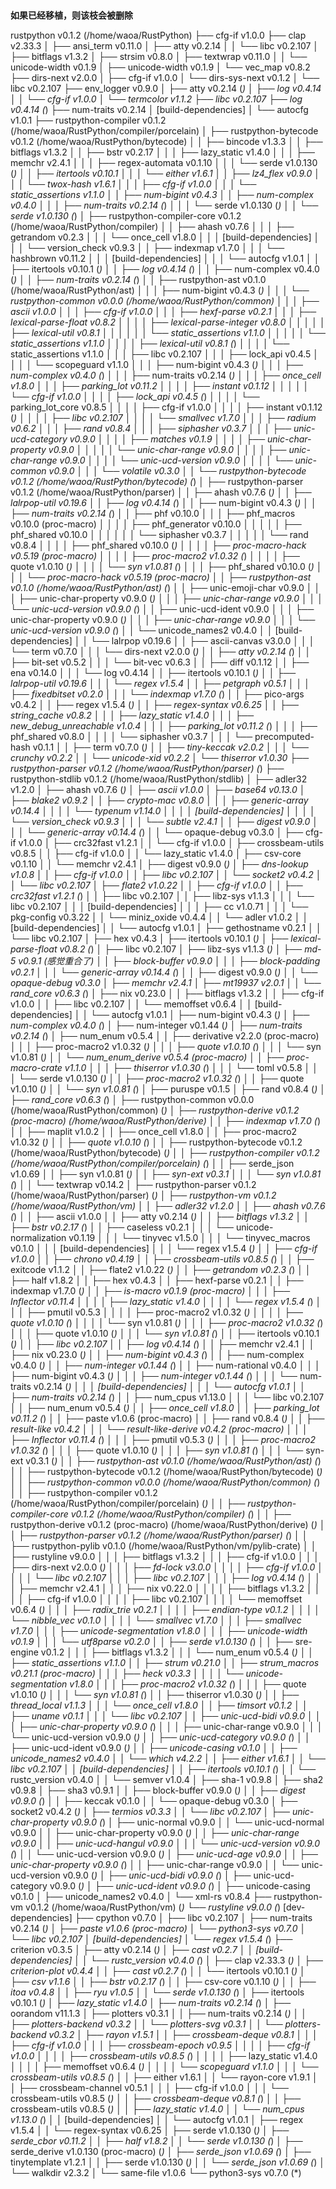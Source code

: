 # 


**如果已经移植，则该枝会被删除**


rustpython v0.1.2 (/home/waoa/RustPython)
├── cfg-if v1.0.0
├── clap v2.33.3
│   ├── ansi_term v0.11.0
│   ├── atty v0.2.14
│   │   └── libc v0.2.107
│   ├── bitflags v1.3.2
│   ├── strsim v0.8.0
│   ├── textwrap v0.11.0
│   │   └── unicode-width v0.1.9
│   ├── unicode-width v0.1.9
│   └── vec_map v0.8.2
├── dirs-next v2.0.0
│   ├── cfg-if v1.0.0
│   └── dirs-sys-next v0.1.2
│       └── libc v0.2.107
├── env_logger v0.9.0
│   ├── atty v0.2.14 (*)
│   ├── log v0.4.14
│   │   └── cfg-if v1.0.0
│   └── termcolor v1.1.2
├── libc v0.2.107
├── log v0.4.14 (*)
├── num-traits v0.2.14
│   [build-dependencies]
│   └── autocfg v1.0.1
├── rustpython-compiler v0.1.2 (/home/waoa/RustPython/compiler/porcelain)
│   ├── rustpython-bytecode v0.1.2 (/home/waoa/RustPython/bytecode)
│   │   ├── bincode v1.3.3
│   │   ├── bitflags v1.3.2
│   │   ├── bstr v0.2.17
│   │   │   ├── lazy_static v1.4.0
│   │   │   ├── memchr v2.4.1
│   │   │   ├── regex-automata v0.1.10
│   │   │   └── serde v1.0.130 (*)
│   │   ├── itertools v0.10.1
│   │   │   └── either v1.6.1
│   │   ├── lz4_flex v0.9.0
│   │   │   └── twox-hash v1.6.1
│   │   │       ├── cfg-if v1.0.0
│   │   │       └── static_assertions v1.1.0
│   │   ├── num-bigint v0.4.3
│   │   ├── num-complex v0.4.0
│   │   │   ├── num-traits v0.2.14 (*)
│   │   │   └── serde v1.0.130 (*)
│   │   └── serde v1.0.130 (*)
│   ├── rustpython-compiler-core v0.1.2 (/home/waoa/RustPython/compiler)
│   │   ├── ahash v0.7.6
│   │   │   ├── getrandom v0.2.3
│   │   │   └── once_cell v1.8.0
│   │   │   [build-dependencies]
│   │   │   └── version_check v0.9.3
│   │   ├── indexmap v1.7.0
│   │   │   └── hashbrown v0.11.2
│   │   │   [build-dependencies]
│   │   │   └── autocfg v1.0.1
│   │   ├── itertools v0.10.1 (*)
│   │   ├── log v0.4.14 (*)
│   │   ├── num-complex v0.4.0 (*)
│   │   ├── num-traits v0.2.14 (*)
│   │   ├── rustpython-ast v0.1.0 (/home/waoa/RustPython/ast)
│   │   │   ├── num-bigint v0.4.3 (*)
│   │   │   └── rustpython-common v0.0.0 (/home/waoa/RustPython/common)
│   │   │       ├── ascii v1.0.0
│   │   │       ├── cfg-if v1.0.0
│   │   │       ├── hexf-parse v0.2.1
│   │   │       ├── lexical-parse-float v0.8.2
│   │   │       │   ├── lexical-parse-integer v0.8.0
│   │   │       │   │   ├── lexical-util v0.8.1
│   │   │       │   │   │   └── static_assertions v1.1.0
│   │   │       │   │   └── static_assertions v1.1.0
│   │   │       │   ├── lexical-util v0.8.1 (*)
│   │   │       │   └── static_assertions v1.1.0
│   │   │       ├── libc v0.2.107
│   │   │       ├── lock_api v0.4.5
│   │   │       │   └── scopeguard v1.1.0
│   │   │       ├── num-bigint v0.4.3 (*)
│   │   │       ├── num-complex v0.4.0 (*)
│   │   │       ├── num-traits v0.2.14 (*)
│   │   │       ├── once_cell v1.8.0
│   │   │       ├── parking_lot v0.11.2
│   │   │       │   ├── instant v0.1.12
│   │   │       │   │   └── cfg-if v1.0.0
│   │   │       │   ├── lock_api v0.4.5 (*)
│   │   │       │   └── parking_lot_core v0.8.5
│   │   │       │       ├── cfg-if v1.0.0
│   │   │       │       ├── instant v0.1.12 (*)
│   │   │       │       ├── libc v0.2.107
│   │   │       │       └── smallvec v1.7.0
│   │   │       ├── radium v0.6.2
│   │   │       ├── rand v0.8.4
│   │   │       ├── siphasher v0.3.7
│   │   │       ├── unic-ucd-category v0.9.0
│   │   │       │   ├── matches v0.1.9
│   │   │       │   ├── unic-char-property v0.9.0
│   │   │       │   │   └── unic-char-range v0.9.0
│   │   │       │   ├── unic-char-range v0.9.0
│   │   │       │   └── unic-ucd-version v0.9.0
│   │   │       │       └── unic-common v0.9.0
│   │   │       └── volatile v0.3.0
│   │   └── rustpython-bytecode v0.1.2 (/home/waoa/RustPython/bytecode) (*)
│   ├── rustpython-parser v0.1.2 (/home/waoa/RustPython/parser)
│   │   ├── ahash v0.7.6 (*)
│   │   ├── lalrpop-util v0.19.6
│   │   ├── log v0.4.14 (*)
│   │   ├── num-bigint v0.4.3 (*)
│   │   ├── num-traits v0.2.14 (*)
│   │   ├── phf v0.10.0
│   │   │   ├── phf_macros v0.10.0 (proc-macro)
│   │   │   │   ├── phf_generator v0.10.0
│   │   │   │   │   ├── phf_shared v0.10.0
│   │   │   │   │   │   └── siphasher v0.3.7
│   │   │   │   │   └── rand v0.8.4
│   │   │   │   ├── phf_shared v0.10.0 (*)
│   │   │   │   ├── proc-macro-hack v0.5.19 (proc-macro)
│   │   │   │   ├── proc-macro2 v1.0.32 (*)
│   │   │   │   ├── quote v1.0.10 (*)
│   │   │   │   └── syn v1.0.81 (*)
│   │   │   ├── phf_shared v0.10.0 (*)
│   │   │   └── proc-macro-hack v0.5.19 (proc-macro)
│   │   ├── rustpython-ast v0.1.0 (/home/waoa/RustPython/ast) (*)
│   │   ├── unic-emoji-char v0.9.0
│   │   │   ├── unic-char-property v0.9.0 (*)
│   │   │   ├── unic-char-range v0.9.0
│   │   │   └── unic-ucd-version v0.9.0 (*)
│   │   ├── unic-ucd-ident v0.9.0
│   │   │   ├── unic-char-property v0.9.0 (*)
│   │   │   ├── unic-char-range v0.9.0
│   │   │   └── unic-ucd-version v0.9.0 (*)
│   │   └── unicode_names2 v0.4.0
│   │   [build-dependencies]
│   │   └── lalrpop v0.19.6
│   │       ├── ascii-canvas v3.0.0
│   │       │   └── term v0.7.0
│   │       │       └── dirs-next v2.0.0 (*)
│   │       ├── atty v0.2.14 (*)
│   │       ├── bit-set v0.5.2
│   │       │   └── bit-vec v0.6.3
│   │       ├── diff v0.1.12
│   │       ├── ena v0.14.0
│   │       │   └── log v0.4.14
│   │       ├── itertools v0.10.1 (*)
│   │       ├── lalrpop-util v0.19.6
│   │       │   └── regex v1.5.4
│   │       ├── petgraph v0.5.1
│   │       │   ├── fixedbitset v0.2.0
│   │       │   └── indexmap v1.7.0 (*)
│   │       ├── pico-args v0.4.2
│   │       ├── regex v1.5.4 (*)
│   │       ├── regex-syntax v0.6.25
│   │       ├── string_cache v0.8.2
│   │       │   ├── lazy_static v1.4.0
│   │       │   ├── new_debug_unreachable v1.0.4
│   │       │   ├── parking_lot v0.11.2 (*)
│   │       │   ├── phf_shared v0.8.0
│   │       │   │   └── siphasher v0.3.7
│   │       │   └── precomputed-hash v0.1.1
│   │       ├── term v0.7.0 (*)
│   │       ├── tiny-keccak v2.0.2
│   │       │   └── crunchy v0.2.2
│   │       └── unicode-xid v0.2.2
│   └── thiserror v1.0.30
├── rustpython-parser v0.1.2 (/home/waoa/RustPython/parser) (*)
├── rustpython-stdlib v0.1.2 (/home/waoa/RustPython/stdlib)
│   ├── adler32 v1.2.0
│   ├── ahash v0.7.6 (*)
│   ├── ascii v1.0.0
│   ├── base64 v0.13.0
│   ├── blake2 v0.9.2
│   │   ├── crypto-mac v0.8.0
│   │   │   ├── generic-array v0.14.4
│   │   │   │   └── typenum v1.14.0
│   │   │   │   [build-dependencies]
│   │   │   │   └── version_check v0.9.3
│   │   │   └── subtle v2.4.1
│   │   ├── digest v0.9.0
│   │   │   └── generic-array v0.14.4 (*)
│   │   └── opaque-debug v0.3.0
│   ├── cfg-if v1.0.0
│   ├── crc32fast v1.2.1
│   │   └── cfg-if v1.0.0
│   ├── crossbeam-utils v0.8.5
│   │   ├── cfg-if v1.0.0
│   │   └── lazy_static v1.4.0
│   ├── csv-core v0.1.10
│   │   └── memchr v2.4.1
│   ├── digest v0.9.0 (*)
│   ├── dns-lookup v1.0.8
│   │   ├── cfg-if v1.0.0
│   │   ├── libc v0.2.107
│   │   └── socket2 v0.4.2
│   │       └── libc v0.2.107
│   ├── flate2 v1.0.22
│   │   ├── cfg-if v1.0.0
│   │   ├── crc32fast v1.2.1 (*)
│   │   ├── libc v0.2.107
│   │   ├── libz-sys v1.1.3
│   │   │   └── libc v0.2.107
│   │   │   [build-dependencies]
│   │   │   ├── cc v1.0.71
│   │   │   └── pkg-config v0.3.22
│   │   └── miniz_oxide v0.4.4
│   │       └── adler v1.0.2
│   │       [build-dependencies]
│   │       └── autocfg v1.0.1
│   ├── gethostname v0.2.1
│   │   └── libc v0.2.107
│   ├── hex v0.4.3
│   ├── itertools v0.10.1 (*)
│   ├── lexical-parse-float v0.8.2 (*)
│   ├── libc v0.2.107
│   ├── libz-sys v1.1.3 (*)
│   ├── md-5 v0.9.1 (感觉重合了)
│   │   ├── block-buffer v0.9.0
│   │   │   ├── block-padding v0.2.1
│   │   │   └── generic-array v0.14.4 (*)
│   │   ├── digest v0.9.0 (*)
│   │   └── opaque-debug v0.3.0
│   ├── memchr v2.4.1
│   ├── mt19937 v2.0.1
│   │   └── rand_core v0.6.3 (*)
│   ├── nix v0.23.0
│   │   ├── bitflags v1.3.2
│   │   ├── cfg-if v1.0.0
│   │   ├── libc v0.2.107
│   │   └── memoffset v0.6.4
│   │       [build-dependencies]
│   │       └── autocfg v1.0.1
│   ├── num-bigint v0.4.3 (*)
│   ├── num-complex v0.4.0 (*)
│   ├── num-integer v0.1.44 (*)
│   ├── num-traits v0.2.14 (*)
│   ├── num_enum v0.5.4
│   │   ├── derivative v2.2.0 (proc-macro)
│   │   │   ├── proc-macro2 v1.0.32 (*)
│   │   │   ├── quote v1.0.10 (*)
│   │   │   └── syn v1.0.81 (*)
│   │   └── num_enum_derive v0.5.4 (proc-macro)
│   │       ├── proc-macro-crate v1.1.0
│   │       │   ├── thiserror v1.0.30 (*)
│   │       │   └── toml v0.5.8
│   │       │       └── serde v1.0.130 (*)
│   │       ├── proc-macro2 v1.0.32 (*)
│   │       ├── quote v1.0.10 (*)
│   │       └── syn v1.0.81 (*)
│   ├── puruspe v0.1.5
│   ├── rand v0.8.4 (*)
│   ├── rand_core v0.6.3 (*)
│   ├── rustpython-common v0.0.0 (/home/waoa/RustPython/common) (*)
│   ├── rustpython-derive v0.1.2 (proc-macro) (/home/waoa/RustPython/derive)
│   │   ├── indexmap v1.7.0 (*)
│   │   ├── maplit v1.0.2
│   │   ├── once_cell v1.8.0
│   │   ├── proc-macro2 v1.0.32 (*)
│   │   ├── quote v1.0.10 (*)
│   │   ├── rustpython-bytecode v0.1.2 (/home/waoa/RustPython/bytecode) (*)
│   │   ├── rustpython-compiler v0.1.2 (/home/waoa/RustPython/compiler/porcelain) (*)
│   │   ├── serde_json v1.0.69
│   │   ├── syn v1.0.81 (*)
│   │   ├── syn-ext v0.3.1
│   │   │   └── syn v1.0.81 (*)
│   │   └── textwrap v0.14.2
│   ├── rustpython-parser v0.1.2 (/home/waoa/RustPython/parser) (*)
│   ├── rustpython-vm v0.1.2 (/home/waoa/RustPython/vm)
│   │   ├── adler32 v1.2.0
│   │   ├── ahash v0.7.6 (*)
│   │   ├── ascii v1.0.0
│   │   ├── atty v0.2.14 (*)
│   │   ├── bitflags v1.3.2
│   │   ├── bstr v0.2.17 (*)
│   │   ├── caseless v0.2.1
│   │   │   └── unicode-normalization v0.1.19
│   │   │       └── tinyvec v1.5.0
│   │   │           └── tinyvec_macros v0.1.0
│   │   │   [build-dependencies]
│   │   │   └── regex v1.5.4 (*)
│   │   ├── cfg-if v1.0.0
│   │   ├── chrono v0.4.19
│   │   ├── crossbeam-utils v0.8.5 (*)
│   │   ├── exitcode v1.1.2
│   │   ├── flate2 v1.0.22 (*)
│   │   ├── getrandom v0.2.3 (*)
│   │   ├── half v1.8.2
│   │   ├── hex v0.4.3
│   │   ├── hexf-parse v0.2.1
│   │   ├── indexmap v1.7.0 (*)
│   │   ├── is-macro v0.1.9 (proc-macro)
│   │   │   ├── Inflector v0.11.4
│   │   │   │   ├── lazy_static v1.4.0
│   │   │   │   └── regex v1.5.4 (*)
│   │   │   ├── pmutil v0.5.3
│   │   │   │   ├── proc-macro2 v1.0.32 (*)
│   │   │   │   ├── quote v1.0.10 (*)
│   │   │   │   └── syn v1.0.81 (*)
│   │   │   ├── proc-macro2 v1.0.32 (*)
│   │   │   ├── quote v1.0.10 (*)
│   │   │   └── syn v1.0.81 (*)
│   │   ├── itertools v0.10.1 (*)
│   │   ├── libc v0.2.107
│   │   ├── log v0.4.14 (*)
│   │   ├── memchr v2.4.1
│   │   ├── nix v0.23.0 (*)
│   │   ├── num-bigint v0.4.3 (*)
│   │   ├── num-complex v0.4.0 (*)
│   │   ├── num-integer v0.1.44 (*)
│   │   ├── num-rational v0.4.0
│   │   │   ├── num-bigint v0.4.3 (*)
│   │   │   ├── num-integer v0.1.44 (*)
│   │   │   └── num-traits v0.2.14 (*)
│   │   │   [build-dependencies]
│   │   │   └── autocfg v1.0.1
│   │   ├── num-traits v0.2.14 (*)
│   │   ├── num_cpus v1.13.0
│   │   │   └── libc v0.2.107
│   │   ├── num_enum v0.5.4 (*)
│   │   ├── once_cell v1.8.0
│   │   ├── parking_lot v0.11.2 (*)
│   │   ├── paste v1.0.6 (proc-macro)
│   │   ├── rand v0.8.4 (*)
│   │   ├── result-like v0.4.2
│   │   │   └── result-like-derive v0.4.2 (proc-macro)
│   │   │       ├── Inflector v0.11.4 (*)
│   │   │       ├── pmutil v0.5.3 (*)
│   │   │       ├── proc-macro2 v1.0.32 (*)
│   │   │       ├── quote v1.0.10 (*)
│   │   │       ├── syn v1.0.81 (*)
│   │   │       └── syn-ext v0.3.1 (*)
│   │   ├── rustpython-ast v0.1.0 (/home/waoa/RustPython/ast) (*)
│   │   ├── rustpython-bytecode v0.1.2 (/home/waoa/RustPython/bytecode) (*)
│   │   ├── rustpython-common v0.0.0 (/home/waoa/RustPython/common) (*)
│   │   ├── rustpython-compiler v0.1.2 (/home/waoa/RustPython/compiler/porcelain) (*)
│   │   ├── rustpython-compiler-core v0.1.2 (/home/waoa/RustPython/compiler) (*)
│   │   ├── rustpython-derive v0.1.2 (proc-macro) (/home/waoa/RustPython/derive) (*)
│   │   ├── rustpython-parser v0.1.2 (/home/waoa/RustPython/parser) (*)
│   │   ├── rustpython-pylib v0.1.0 (/home/waoa/RustPython/vm/pylib-crate)
│   │   ├── rustyline v9.0.0
│   │   │   ├── bitflags v1.3.2
│   │   │   ├── cfg-if v1.0.0
│   │   │   ├── dirs-next v2.0.0 (*)
│   │   │   ├── fd-lock v3.0.0
│   │   │   │   ├── cfg-if v1.0.0
│   │   │   │   └── libc v0.2.107
│   │   │   ├── libc v0.2.107
│   │   │   ├── log v0.4.14 (*)
│   │   │   ├── memchr v2.4.1
│   │   │   ├── nix v0.22.0
│   │   │   │   ├── bitflags v1.3.2
│   │   │   │   ├── cfg-if v1.0.0
│   │   │   │   ├── libc v0.2.107
│   │   │   │   └── memoffset v0.6.4 (*)
│   │   │   ├── radix_trie v0.2.1
│   │   │   │   ├── endian-type v0.1.2
│   │   │   │   └── nibble_vec v0.1.0
│   │   │   │       └── smallvec v1.7.0
│   │   │   ├── smallvec v1.7.0
│   │   │   ├── unicode-segmentation v1.8.0
│   │   │   ├── unicode-width v0.1.9
│   │   │   └── utf8parse v0.2.0
│   │   ├── serde v1.0.130 (*)
│   │   ├── sre-engine v0.1.2
│   │   │   ├── bitflags v1.3.2
│   │   │   └── num_enum v0.5.4 (*)
│   │   ├── static_assertions v1.1.0
│   │   ├── strum v0.21.0
│   │   ├── strum_macros v0.21.1 (proc-macro)
│   │   │   ├── heck v0.3.3
│   │   │   │   └── unicode-segmentation v1.8.0
│   │   │   ├── proc-macro2 v1.0.32 (*)
│   │   │   ├── quote v1.0.10 (*)
│   │   │   └── syn v1.0.81 (*)
│   │   ├── thiserror v1.0.30 (*)
│   │   ├── thread_local v1.1.3
│   │   │   └── once_cell v1.8.0
│   │   ├── timsort v0.1.2
│   │   ├── uname v0.1.1
│   │   │   └── libc v0.2.107
│   │   ├── unic-ucd-bidi v0.9.0
│   │   │   ├── unic-char-property v0.9.0 (*)
│   │   │   ├── unic-char-range v0.9.0
│   │   │   └── unic-ucd-version v0.9.0 (*)
│   │   ├── unic-ucd-category v0.9.0 (*)
│   │   ├── unic-ucd-ident v0.9.0 (*)
│   │   ├── unicode-casing v0.1.0
│   │   ├── unicode_names2 v0.4.0
│   │   └── which v4.2.2
│   │       ├── either v1.6.1
│   │       └── libc v0.2.107
│   │   [build-dependencies]
│   │   ├── itertools v0.10.1 (*)
│   │   └── rustc_version v0.4.0
│   │       └── semver v1.0.4
│   ├── sha-1 v0.9.8
│   ├── sha2 v0.9.8
│   ├── sha3 v0.9.1
│   │   ├── block-buffer v0.9.0 (*)
│   │   ├── digest v0.9.0 (*)
│   │   ├── keccak v0.1.0
│   │   └── opaque-debug v0.3.0
│   ├── socket2 v0.4.2 (*)
│   ├── termios v0.3.3
│   │   └── libc v0.2.107
│   ├── unic-char-property v0.9.0 (*)
│   ├── unic-normal v0.9.0
│   │   └── unic-ucd-normal v0.9.0
│   │       ├── unic-char-property v0.9.0 (*)
│   │       ├── unic-char-range v0.9.0
│   │       ├── unic-ucd-hangul v0.9.0
│   │       │   └── unic-ucd-version v0.9.0 (*)
│   │       └── unic-ucd-version v0.9.0 (*)
│   ├── unic-ucd-age v0.9.0
│   │   ├── unic-char-property v0.9.0 (*)
│   │   ├── unic-char-range v0.9.0
│   │   └── unic-ucd-version v0.9.0 (*)
│   ├── unic-ucd-bidi v0.9.0 (*)
│   ├── unic-ucd-category v0.9.0 (*)
│   ├── unic-ucd-ident v0.9.0 (*)
│   ├── unicode-casing v0.1.0
│   ├── unicode_names2 v0.4.0
│   └── xml-rs v0.8.4
├── rustpython-vm v0.1.2 (/home/waoa/RustPython/vm) (*)
└── rustyline v9.0.0 (*)
[dev-dependencies]
├── cpython v0.7.0
│   ├── libc v0.2.107
│   ├── num-traits v0.2.14 (*)
│   ├── paste v1.0.6 (proc-macro)
│   └── python3-sys v0.7.0
│       └── libc v0.2.107
│       [build-dependencies]
│       └── regex v1.5.4 (*)
├── criterion v0.3.5
│   ├── atty v0.2.14 (*)
│   ├── cast v0.2.7
│   │   [build-dependencies]
│   │   └── rustc_version v0.4.0 (*)
│   ├── clap v2.33.3 (*)
│   ├── criterion-plot v0.4.4
│   │   ├── cast v0.2.7 (*)
│   │   └── itertools v0.10.1 (*)
│   ├── csv v1.1.6
│   │   ├── bstr v0.2.17 (*)
│   │   ├── csv-core v0.1.10 (*)
│   │   ├── itoa v0.4.8
│   │   ├── ryu v1.0.5
│   │   └── serde v1.0.130 (*)
│   ├── itertools v0.10.1 (*)
│   ├── lazy_static v1.4.0
│   ├── num-traits v0.2.14 (*)
│   ├── oorandom v11.1.3
│   ├── plotters v0.3.1
│   │   ├── num-traits v0.2.14 (*)
│   │   ├── plotters-backend v0.3.2
│   │   └── plotters-svg v0.3.1
│   │       └── plotters-backend v0.3.2
│   ├── rayon v1.5.1
│   │   ├── crossbeam-deque v0.8.1
│   │   │   ├── cfg-if v1.0.0
│   │   │   ├── crossbeam-epoch v0.9.5
│   │   │   │   ├── cfg-if v1.0.0
│   │   │   │   ├── crossbeam-utils v0.8.5 (*)
│   │   │   │   ├── lazy_static v1.4.0
│   │   │   │   ├── memoffset v0.6.4 (*)
│   │   │   │   └── scopeguard v1.1.0
│   │   │   └── crossbeam-utils v0.8.5 (*)
│   │   ├── either v1.6.1
│   │   └── rayon-core v1.9.1
│   │       ├── crossbeam-channel v0.5.1
│   │       │   ├── cfg-if v1.0.0
│   │       │   └── crossbeam-utils v0.8.5 (*)
│   │       ├── crossbeam-deque v0.8.1 (*)
│   │       ├── crossbeam-utils v0.8.5 (*)
│   │       ├── lazy_static v1.4.0
│   │       └── num_cpus v1.13.0 (*)
│   │   [build-dependencies]
│   │   └── autocfg v1.0.1
│   ├── regex v1.5.4
│   │   └── regex-syntax v0.6.25
│   ├── serde v1.0.130 (*)
│   ├── serde_cbor v0.11.2
│   │   ├── half v1.8.2
│   │   └── serde v1.0.130 (*)
│   ├── serde_derive v1.0.130 (proc-macro) (*)
│   ├── serde_json v1.0.69 (*)
│   ├── tinytemplate v1.2.1
│   │   ├── serde v1.0.130 (*)
│   │   └── serde_json v1.0.69 (*)
│   └── walkdir v2.3.2
│       └── same-file v1.0.6
└── python3-sys v0.7.0 (*)